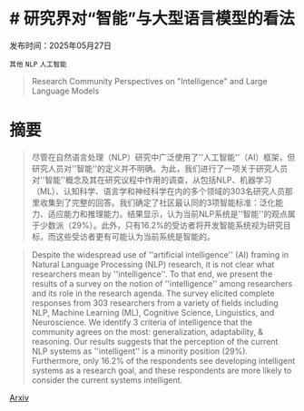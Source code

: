# # 研究界对“智能”与大型语言模型的看法

发布时间：2025年05月27日

`其他` `NLP` `人工智能`

> Research Community Perspectives on "Intelligence" and Large Language Models

# 摘要

> 尽管在自然语言处理（NLP）研究中广泛使用了''人工智能''（AI）框架，但研究人员对''智能''的定义并不明确。为此，我们进行了一项关于研究人员对''智能''概念及其在研究议程中作用的调查，从包括NLP、机器学习（ML）、认知科学、语言学和神经科学在内的多个领域的303名研究人员那里收集到了完整的回答。我们确定了社区最认同的3项智能标准：泛化能力、适应能力和推理能力。结果显示，认为当前NLP系统是''智能''的观点属于少数派（29%）。此外，只有16.2%的受访者将开发智能系统视为研究目标，而这些受访者更有可能认为当前系统是智能的。

> Despite the widespread use of ''artificial intelligence'' (AI) framing in Natural Language Processing (NLP) research, it is not clear what researchers mean by ''intelligence''. To that end, we present the results of a survey on the notion of ''intelligence'' among researchers and its role in the research agenda. The survey elicited complete responses from 303 researchers from a variety of fields including NLP, Machine Learning (ML), Cognitive Science, Linguistics, and Neuroscience. We identify 3 criteria of intelligence that the community agrees on the most: generalization, adaptability, & reasoning. Our results suggests that the perception of the current NLP systems as ''intelligent'' is a minority position (29%). Furthermore, only 16.2% of the respondents see developing intelligent systems as a research goal, and these respondents are more likely to consider the current systems intelligent.

[Arxiv](https://arxiv.org/abs/2505.20959)